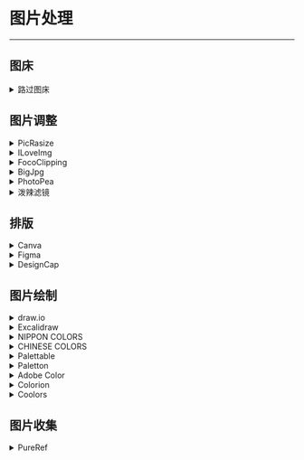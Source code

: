 # 图片处理

---

## 图床

<div class="grid">
    <div><details><summary>路过图床</summary><p>免费且开箱即用的图床。<br/><a href="https://imgtu.com/" target="_blank" role="button" class="outline">访问网站</a></p></details></div>
    <div> </div>
    <div> </div>
</div>

## 图片调整

<div class="grid">
    <div><details><summary>PicRasize</summary><p>免费的且开箱即用的图片尺寸调整工具。<br/><a href="https://picresize.com/cn" target="_blank" role="button" class="outline">访问网站</a></p></details></div>
    <div><details><summary>ILoveImg</summary><p>免费且开箱即用的可批量编辑图片的工具。<br/><a href="https://www.iloveimg.com/zh-cn" target="_blank" role="button" class="outline">访问网站</a></p></details></div>
    <div><details><summary>FocoClipping</summary><p>免费且开箱即用的在线AI抠图/去背景工具。<br/><a href="https://www.fococlipping.com/" target="_blank" role="button" class="outline">访问网站</a></p></details></div>
</div>
<div class="grid">
    <div><details><summary>BigJpg</summary><p>一款免费的AI图片放大工具。<br/><a href="https://bigjpg.com/" target="_blank" role="button" class="outline">访问网站</a></p></details></div>
    <div><details><summary>PhotoPea</summary><p>一个在线版PS，有笔刷有图层，可以开PSD档<br/><a href="https://www.photopea.com/" target="_blank" role="button" class="outline">访问网站</a></p></details></div> 
    <div><details><summary>泼辣滤镜</summary><p>一个给照片加滤镜的网站（好像有的滤镜要付费？）<br/><a href="https://photoeditor.polarr.co/" target="_blank" role="button" class="outline">访问网站</a></p></details></div> 
</div>

## 排版

<div class="grid">
    <div><details><summary>Canva</summary><p>一个排版网站，啥都可以排，无水印，PPT（只能下载PDF文件），模板丰富，上手容易。<br/><a href="https://www.canva.com/zh_cn/" target="_blank" role="button" class="outline">访问网站</a></p></details></div>
    <div><details><summary>Figma</summary><p>一个设计网站，功能很强大<br/><a href="https://www.figma.com/" target="_blank" role="button" class="outline">访问网站</a></p></details></div>
    <div><details><summary>DesignCap</summary><p>另一个平面设计网站<br/><a href="https://www.designcap.com/" target="_blank" role="button" class="outline">访问网站</a></p></details></div>
</div>

## 图片绘制

<div class="grid">
    <div><details><summary>draw.io</summary><p>开源、免费、可离线、有客户端的流程图等图的绘制网站。<br/><a href="https://app.diagrams.net/" target="_blank" role="button" class="outline">访问网站</a></p></details></div>
    <div><details><summary>Excalidraw</summary><p>一款开源虚拟白板工具，用于勾画手绘风格的图画，拥有海量的第三方图形素材库，支持多人协作、从 Excel 粘贴表格、快捷键等功能。<br/><a href="https://excalidraw.com/" target="_blank" role="button" class="outline">访问网站</a></p></details></div>
    <div><details><summary>NIPPON COLORS</summary><p>很多好看的颜色精选，可以在左边逛主题色，把鼠标移到RGB那一区会跳出「#OOOOOO」的六色码，复制下来就可以到处贴颜色<br/><a href="https://nipponcolors.com/" target="_blank" role="button" class="outline">访问网站</a></p></details></div>
</div>
<div class="grid">
    <div><details><summary>CHINESE COLORS</summary><p>中国传统色，操作方法和日本传统色差不多，也有一个排版不同但内容相同的仿制版<br/><a href="http://zhongguose.com/" target="_blank" role="button" class="outline">访问网站</a><br/><a href="https://coolfishstudio.github.io/cfs-color/" target="_blank" role="button" class="outline">仿制版</a></p></details></div>
    <div><details><summary>Palettable</summary><p>一个可以自动配色的网站<br/><a href="https://www.palettable.io/" target="_blank" role="button" class="outline">访问网站</a></p></details></div>
    <div><details><summary>Paletton</summary><p>也是一个自动配色网站，操作方式更加专业<br/><a href="https://paletton.com/" target="_blank" role="button" class="outline">访问网站</a></p></details></div>
</div>
<div class="grid">
    <div><details><summary>Adobe Color</summary><p>Adobe出的配色网站<br/><a href="https://color.adobe.com/zh/create/color-wheel/" target="_blank" role="button" class="outline">访问网站</a></p></details></div>
    <div><details><summary>Colorion</summary><p>一个好看的配色网站<br/><a href="https://www.colorion.co/" target="_blank" role="button" class="outline">访问网站</a></p></details></div>
    <div><details><summary>Coolors</summary><p>一个可以通过敲击空格配色的网站，也可以对配色进行细微调整以及从图片中提取配色方案<br/><a href="https://coolors.co/" target="_blank" role="button" class="outline">访问网站</a></p></details></div>
</div>

## 图片收集

<div class="grid">
    <div><details><summary>PureRef</summary><p>这个用来放参考的剪贴板真的挺好用的……直接复制黏贴进来就行还支持放大缩小翻转和旋转等等<br/>可能会有人以为是收费的，其实在下载页面选custom amount填0就可以免费下载了<br/><a href="https://www.pureref.com/" target="_blank" role="button" class="outline">访问网站</a></p></details></div>
    <div> </div>
    <div> </div>
</div>